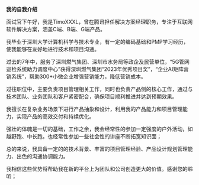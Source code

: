  **我的自我介绍**
 
面试官下午好，我是TimoXXXL，曾在腾讯担任解决方案经理职务，专注于互联网软件解决方案，涵盖C端、B端、G端产品。

我毕业于深圳大学计算机科学与技术专业，有一定的编码基础和PMP学习经历，使我能够在友好地进行技术和项目沟通。

过去的7年中，服务了深圳燃气集团、深圳市水务局等政企及民营单位，“5G管网巡检系统助力调度中心”获得深圳燃气集团“2023年优秀项目奖”，“企业AI矩阵营销系统”，帮助300+小微企业增强营销能力，降低营销成本。

过往职位中，主要负责项目管理相关工作，同时也负责产品侧的核心工作，通过与技术团队、业务团队和客户紧密配合，确保项目顺利推进并达到预期效果。

我擅长在复杂业务场景下进行产品抽象和设计，利用我的产品能力和项目管理能力，实现产品的高效交付和持续优化。

强壮的体魄是一切的基础，工作之余，我会经常性的参加一定强度的户外活动，如越野跑、中长跑。也经常性参加一些社会性的讲座不断拓宽知识面；

总的来说，我具备一定的的技术背景、丰富的项目管理经验、产品设计规划管理能力、出色的沟通协调能力。

我相信这些优势将帮助我在新的平台上为团队和公司创造更大的价值。感谢您的聆听；

